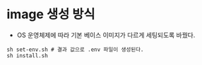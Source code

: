 # image 생성 방식
- OS 운영체제에 따라 기본 베이스 이미지가 다르게 세팅되도록 바꿨다.

```
sh set-env.sh # 결과 값으로 .env 파일이 생성된다.
sh install.sh
```
